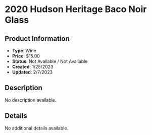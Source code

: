 # 2020 Hudson Heritage Baco Noir Glass

## Product Information
- **Type**: Wine
- **Price**: $15.00
- **Status**: Not Available / Not Available
- **Created**: 1/25/2023
- **Updated**: 2/7/2023

## Description
No description available.



## Details
No additional details available.
